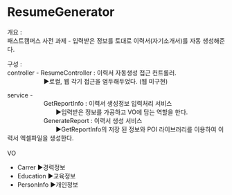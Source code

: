 # ResumeGenerator

개요 :<br>
패스트캠퍼스 사전 과제 - 입력받은 정보를 토대로 이력서(자기소개서)를 자동 생성해준다.<br>

구성 :<br>
controller - ResumeController : 이력서 자동생성 접근 컨트롤러.<br>
&emsp;&emsp;&emsp;&emsp;&emsp;&emsp;▶로컬, 웹 각기 접근을 염두해두었다. (웹 미구현)<br>

service - <br>
&emsp;&emsp;&emsp;&emsp;&emsp;&emsp;GetReportInfo : 이력서 생성정보 입력처리 서비스<br>
&emsp;&emsp;&emsp;&emsp;&emsp;&emsp;&emsp;&emsp;▶입력받은 정보를 가공하고 VO에 담는 역할을 한다.<br>
&emsp;&emsp;&emsp;&emsp;&emsp;&emsp;GenerateReport : 이력서 생성 서비스<br>
&emsp;&emsp;&emsp;&emsp;&emsp;&emsp;&emsp;&emsp;▶GetReportInfo의 저장 된 정보와 POI 라이브러리를 이용하여 이력서 엑셀파일을 생성한다.<br><br>
VO <br> 
- Carrer ▶경력정보<br>
- Education ▶교육정보<br>
- PersonInfo ▶개인정보<br>
